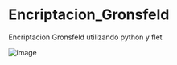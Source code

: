 # Encriptacion_Gronsfeld
Encriptacion Gronsfeld utilizando python y flet

![image](https://github.com/Al791ex/Encriptacion_Gronsfeld/assets/71038444/45d97f46-876d-4c78-9087-55ab775c5e04)
